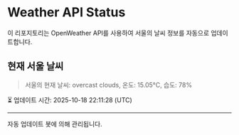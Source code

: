 
# Weather API Status

이 리포지토리는 OpenWeather API를 사용하여 서울의 날씨 정보를 자동으로 업데이트합니다.

## 현재 서울 날씨
> 서울의 현재 날씨: overcast clouds, 온도: 15.05°C, 습도: 78%

⏳ 업데이트 시간: 2025-10-18 22:11:28 (UTC)

---
자동 업데이트 봇에 의해 관리됩니다.
